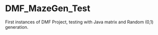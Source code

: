 # DMF_MazeGen_Test
First instances of DMF Project, testing with Java matrix and Random (0,1) generation.
